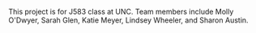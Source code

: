 This project is for J583 class at UNC. Team members include Molly O'Dwyer, Sarah Glen, Katie Meyer, Lindsey Wheeler, and Sharon Austin.


